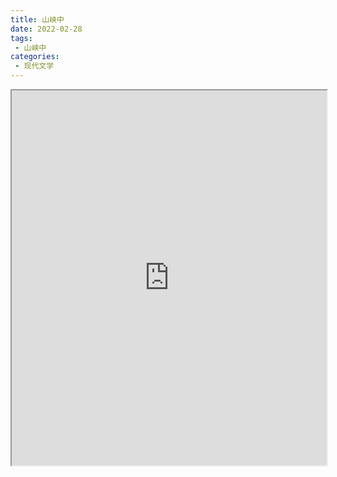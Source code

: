 ```yaml
---
title: 山峡中
date: 2022-02-28
tags:
 - 山峡中
categories:
 - 现代文学
---
```




<iframe src="http://localhost:8080/pdf/web/viewer.html?file=https://vkceyugu.cdn.bspapp.com/VKCEYUGU-e9075d72-0451-48df-afe1-d46932ae4554/f6f5bd04-ca49-4bb7-a5b9-f873ad28faf0.pdf" width="100%" height="600px"></iframe>